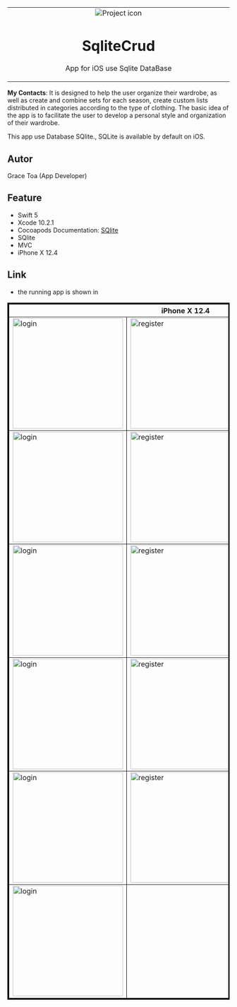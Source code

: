 
<table align="center"><tr><td align="center" width="9999">
<img src="https://user-images.githubusercontent.com/10947013/64476206-76301500-d18c-11e9-815e-680fd84a43b0.jpg" align="center"  alt="Project icon">

# SqliteCrud

App for iOS use Sqlite DataBase
</td></tr></table>


<strong>My Contacts</strong>: It is designed to help the user organize their wardrobe, as well as create and combine sets for each season, create custom lists distributed in categories according to the type of clothing.
The basic idea of the app is to facilitate the user to develop a personal style and organization of their wardrobe.

This app use Database SQlite., SQLite is available by default on iOS.

## Autor
Grace Toa  (App Developer)
 
## Feature
- Swift 5
- Xcode 10.2.1 
- Cocoapods Documentation: [SQlite](http://cocoadocs.org/docsets/SQLite.swift/0.11.3/)
- SQlite
- MVC
- iPhone X 12.4

 ## Link
 - the running app is shown in

<table border="3" bordercolor="black" align="center">
    <tr>
        <th colspan="3">iPhone X 12.4</th> 
    </tr>
    <tr>
        <td><img src="https://user-images.githubusercontent.com/10947013/64476373-3ec26800-d18e-11e9-8df5-226b5a3ae7ef.png"             width="250" alt="login"></td>
        <td><img src="https://user-images.githubusercontent.com/10947013/54477347-25f07f80-4807-11e9-9afb-d5939475d59a.png"             width="250" alt="register"></td>
        <td><img src="https://user-images.githubusercontent.com/10947013/54477368-57694b00-4807-11e9-85f5-d7f1c98e8739.png"              width="250" alt="profile"></td>     
    </tr>
     <tr>
        <td><img src="https://user-images.githubusercontent.com/10947013/54477395-add68980-4807-11e9-8da2-e26ba268dc3e.png"             width="250" alt="login"></td>
        <td><img src="https://user-images.githubusercontent.com/10947013/54477910-e88ef080-480c-11e9-9aa6-54e878b0337a.png"             width="250" alt="register"></td>
        <td><img src="https://user-images.githubusercontent.com/10947013/54478305-e9c21c80-4810-11e9-81a2-497a5c8ca857.png"              width="250" alt="profile"></td>     
    </tr>
      <tr>
        <td><img src="https://user-images.githubusercontent.com/10947013/54477948-48859700-480d-11e9-96c5-2ac14a856f7b.png"             width="250" alt="login"></td>
        <td><img src="https://user-images.githubusercontent.com/10947013/54477978-8da9c900-480d-11e9-804a-39c77d472fd7.png"             width="250" alt="register"></td>
        <td><img src="https://user-images.githubusercontent.com/10947013/54478001-c8abfc80-480d-11e9-971c-fa387e5a3a44.png"              width="250" alt="profile"></td>     
    </tr>
     <tr>
        <td><img src="https://user-images.githubusercontent.com/10947013/54478005-e24d4400-480d-11e9-9009-5969d30b85ae.png"             width="250" alt="login"></td>
        <td><img src="https://user-images.githubusercontent.com/10947013/54478011-fa24c800-480d-11e9-9736-520ccb93d678.png"             width="250" alt="register"></td>
        <td><img src="https://user-images.githubusercontent.com/10947013/54478131-550aef00-480f-11e9-9055-c2fbb7a8e9c3.png"              width="250" alt="profile"></td>     
    </tr>
    <tr>
        <td><img src="https://user-images.githubusercontent.com/10947013/54477988-ab772e00-480d-11e9-8268-2ed9c53f8225.png"             width="250" alt="login"></td>
        <td><img src="https://user-images.githubusercontent.com/10947013/54478114-2a209b00-480f-11e9-974e-414fea7f9a0a.png"             width="250" alt="register"></td>
        <td><img src="https://user-images.githubusercontent.com/10947013/54478240-38bb8200-4810-11e9-80fa-9c66f1b3abf9.png"              width="250" alt="profile"></td>     
    </tr>
    <tr>
        <td><img src="https://user-images.githubusercontent.com/10947013/54478247-57217d80-4810-11e9-8f40-8d2ccd922547.png"             width="250" alt="login"></td>  
    </tr> 
</table>
